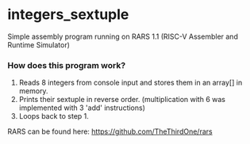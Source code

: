 # integers_sextuple
Simple assembly program running on RARS 1.1
(RISC-V Assembler and Runtime Simulator)


<h3> How does this program work? </h3>

  1. Reads 8 integers from console input and stores them in an array[] in memory.
  2. Prints their sextuple in reverse order.
     (multiplication with 6 was implemented with 3 'add' instructions)
  3. Loops back to step 1.


RARS can be found here: https://github.com/TheThirdOne/rars

